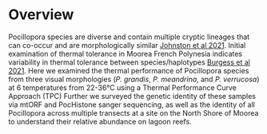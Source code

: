 # Overview
Pocillopora species are diverse and contain multiple cryptic lineages that can co-occur and are morphologically similar [Johnston et al 2021](https://link.springer.com/article/10.1007/s00338-021-02107-9). Initial examination of thermal tolerance in Moorea French Polynesia indicates variability in thermal tolerance between species/haplotypes [Burgess et al 2021](https://esajournals.onlinelibrary.wiley.com/doi/full/10.1002/ecy.3324). Here we examined the thermal performance of Pocillopora species from three visual morphologies (_P. grandis_, _P. meandrina_, and _P. verrucosa_) at 6 temperatures from 22-36°C using a Thermal Performance Curve Approach (TPC) Further we surveyed the genetic identity of these samples via mtORF and PocHistone sanger sequencing, as well as the identity of all Pocillopora across multiple transects at a site on the North Shore of Moorea to understand their relative abundance on lagoon reefs.
